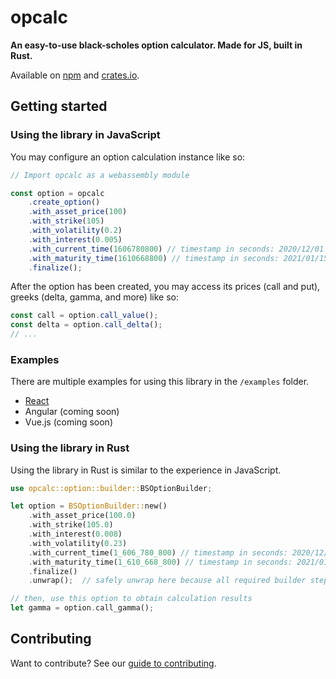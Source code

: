 # opcalc

**An easy-to-use black-scholes option calculator. Made for JS, built in Rust.** 

Available on [npm](https://www.npmjs.com/package/opcalc) and [crates.io](https://crates.io/crates/opcalc).

## Getting started

### Using the library in JavaScript

You may configure an option calculation instance like so:

```js
// Import opcalc as a webassembly module

const option = opcalc
    .create_option()
    .with_asset_price(100)
    .with_strike(105)
    .with_volatility(0.2)
    .with_interest(0.005)
    .with_current_time(1606780800) // timestamp in seconds: 2020/12/01 00:00:00
    .with_maturity_time(1610668800) // timestamp in seconds: 2021/01/15 00:00:00
    .finalize();
```

After the option has been created, you may access its prices (call and put),
greeks (delta, gamma, and more) like so:

```js
const call = option.call_value();
const delta = option.call_delta();
// ...
```

### Examples

There are multiple examples for using this library in the `/examples` folder.

- [React](./example/opcalc-example-react/README.md)
- Angular (coming soon)
- Vue.js (coming soon)

### Using the library in Rust

Using the library in Rust is similar to the experience in JavaScript.

```rust
use opcalc::option::builder::BSOptionBuilder;

let option = BSOptionBuilder::new()
    .with_asset_price(100.0)
    .with_strike(105.0)
    .with_interest(0.008)
    .with_volatility(0.23)
    .with_current_time(1_606_780_800) // timestamp in seconds: 2020/12/01 00:00:00
    .with_maturity_time(1_610_668_800) // timestamp in seconds: 2021/01/15 00:00:00
    .finalize()
    .unwrap();  // safely unwrap here because all required builder steps are taken

// then, use this option to obtain calculation results
let gamma = option.call_gamma();
```

## Contributing

Want to contribute? See our [guide to contributing](./CONTRIBUTING.md).
